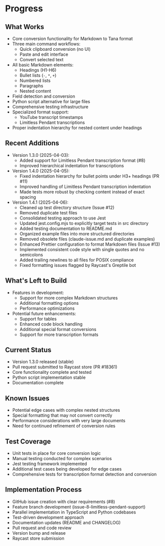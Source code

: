 # Progress

## What Works
- Core conversion functionality for Markdown to Tana format
- Three main command workflows:
  - Quick clipboard conversion (no UI)
  - Paste and edit interface
  - Convert selected text
- All basic Markdown elements:
  - Headings (H1-H6)
  - Bullet lists (`-`, `*`, `+`)
  - Numbered lists
  - Paragraphs
  - Nested content
- Field detection and conversion
- Python script alternative for large files
- Comprehensive testing infrastructure
- Specialized format support:
  - YouTube transcript timestamps
  - Limitless Pendant transcriptions
- Proper indentation hierarchy for nested content under headings

## Recent Additions
- Version 1.3.0 (2025-04-03):
  - Added support for Limitless Pendant transcription format (#8)
  - Improved hierarchical indentation for transcriptions
- Version 1.4.0 (2025-04-05):
  - Fixed indentation hierarchy for bullet points under H3+ headings (PR #11)
  - Improved handling of Limitless Pendant transcription indentation
  - Made tests more robust by checking content instead of exact spacing
- Version 1.4.1 (2025-04-06):
  - Cleaned up test directory structure (Issue #12)
  - Removed duplicate test files
  - Consolidated testing approach to use Jest
  - Updated jest.config.mjs to explicitly target tests in src directory
  - Added testing documentation to README.md
  - Organized example files into more structured directories
  - Removed obsolete files (claude-issue.md and duplicate examples)
  - Enhanced Prettier configuration to format Markdown files (Issue #13)
  - Implemented consistent code style with single quotes and no semicolons
  - Added trailing newlines to all files for POSIX compliance
  - Fixed formatting issues flagged by Raycast's Greptile bot

## What's Left to Build
- Features in development:
  - Support for more complex Markdown structures
  - Additional formatting options
  - Performance optimizations
- Potential future enhancements:
  - Support for tables
  - Enhanced code block handling
  - Additional special format conversions
  - Support for more transcription formats

## Current Status
- Version 1.3.0 released (stable)
- Pull request submitted to Raycast store (PR #18361)
- Core functionality complete and tested
- Python script implementation stable
- Documentation complete

## Known Issues
- Potential edge cases with complex nested structures
- Special formatting that may not convert correctly
- Performance considerations with very large documents
- Need for continued refinement of conversion rules

## Test Coverage
- Unit tests in place for core conversion logic
- Manual testing conducted for complex scenarios
- Jest testing framework implemented
- Additional test cases being developed for edge cases
- Comprehensive tests for transcription format detection and conversion

## Implementation Process
- GitHub issue creation with clear requirements (#8)
- Feature branch development (issue-8-limitless-pendant-support)
- Parallel implementation in TypeScript and Python codebases
- Test-driven development approach
- Documentation updates (README and CHANGELOG)
- Pull request and code review
- Version bump and release
- Raycast store submission 
